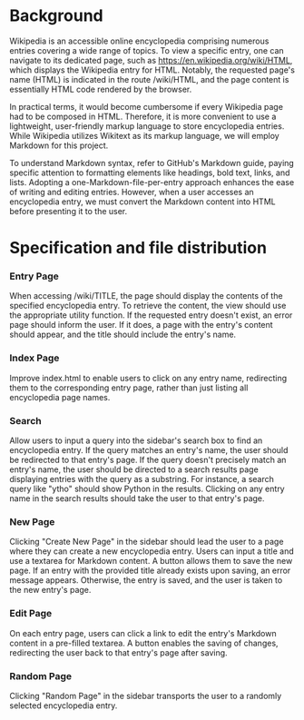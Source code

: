 # Background
Wikipedia is an accessible online encyclopedia comprising numerous entries covering a wide range of topics. To view a specific entry, one can navigate to its dedicated page, such as https://en.wikipedia.org/wiki/HTML, which displays the Wikipedia entry for HTML. Notably, the requested page's name (HTML) is indicated in the route /wiki/HTML, and the page content is essentially HTML code rendered by the browser.

In practical terms, it would become cumbersome if every Wikipedia page had to be composed in HTML. Therefore, it is more convenient to use a lightweight, user-friendly markup language to store encyclopedia entries. While Wikipedia utilizes Wikitext as its markup language, we will employ Markdown for this project.

To understand Markdown syntax, refer to GitHub's Markdown guide, paying specific attention to formatting elements like headings, bold text, links, and lists. Adopting a one-Markdown-file-per-entry approach enhances the ease of writing and editing entries. However, when a user accesses an encyclopedia entry, we must convert the Markdown content into HTML before presenting it to the user.

# Specification and file distribution
### Entry Page
When accessing /wiki/TITLE, the page should display the contents of the specified encyclopedia entry. To retrieve the content, the view should use the appropriate utility function. If the requested entry doesn't exist, an error page should inform the user. If it does, a page with the entry's content should appear, and the title should include the entry's name.

### Index Page 
Improve index.html to enable users to click on any entry name, redirecting them to the corresponding entry page, rather than just listing all encyclopedia page names.

### Search 
Allow users to input a query into the sidebar's search box to find an encyclopedia entry. If the query matches an entry's name, the user should be redirected to that entry's page. If the query doesn't precisely match an entry's name, the user should be directed to a search results page displaying entries with the query as a substring. For instance, a search query like "ytho" should show Python in the results. Clicking on any entry name in the search results should take the user to that entry's page.

### New Page
Clicking "Create New Page" in the sidebar should lead the user to a page where they can create a new encyclopedia entry. Users can input a title and use a textarea for Markdown content. A button allows them to save the new page. If an entry with the provided title already exists upon saving, an error message appears. Otherwise, the entry is saved, and the user is taken to the new entry's page.

### Edit Page
On each entry page, users can click a link to edit the entry's Markdown content in a pre-filled textarea. A button enables the saving of changes, redirecting the user back to that entry's page after saving.

### Random Page
Clicking "Random Page" in the sidebar transports the user to a randomly selected encyclopedia entry.









